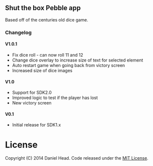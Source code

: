 ## Shut the box Pebble app

Based off of the centuries old dice game.

### Changelog

#### V1.0.1
 * Fix dice roll - can now roll 11 and 12
 * Change dice overlay to increase size of text for selected element
 * Auto restart game when going back from victory screen
 * Increased size of dice images

#### V1.0
 * Support for SDK2.0
 * Improved logic to test if the player has lost
 * New victory screen

#### V0.1
 * Initial release for SDK1.x

# License
Copyright (C) 2014 Daniel Head. Code released under the [MIT
License](https://github.com/danhead/shutthebox/blob/master/LICENSE).
